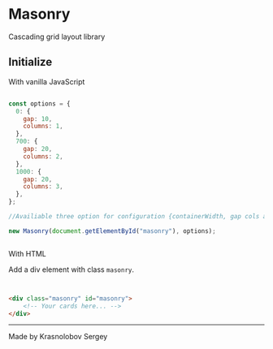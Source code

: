 
# Masonry

Cascading grid layout library

## Initialize

With vanilla JavaScript

``` js

const options = {
  0: {
    gap: 10,
    columns: 1,
  },
  700: {
    gap: 20,
    columns: 2,
  },
  1000: {
    gap: 20,
    columns: 3,
  },
};

//Availiable three option for configuration {containerWidth, gap cols and cols number}

new Masonry(document.getElementById("masonry"), options);



```

With HTML

Add a div element with class `masonry`. 

``` html


<div class="masonry" id="masonry">
    <!-- Your cards here... -->
</div>
```


* * *

Made by Krasnolobov Sergey
